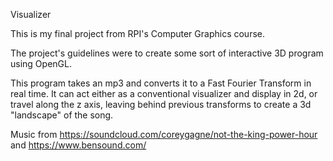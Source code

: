 Visualizer

This is my final project from RPI's Computer Graphics course.

The project's guidelines were to create some sort of interactive 3D program using OpenGL.

This program takes an mp3 and converts it to a Fast Fourier Transform in real time. It can act either as a conventional visualizer and display in 2d, or travel along the z axis, leaving behind previous transforms to create a 3d "landscape" of the song.




Music from
https://soundcloud.com/coreygagne/not-the-king-power-hour
and
https://www.bensound.com/
